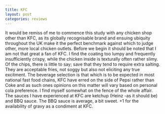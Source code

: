 ```yaml
---
title: KFC
layout: post
categories: reviews
---
```


<p>It would be remiss of me to commence this study with any chicken shop other than KFC, as its globally recognisable brand and ensuing ubiquity throughout the UK make it the perfect benchmark against which to judge other, more local chicken outlets. Before we begin it should be noted that I am not that great a fan of KFC. I find the coating too lumpy and frequently insufficiently crispy, while the chicken inside is texturally often rather slimy. 
Of the chips, there is little to say; save that they tend to require extra salting. They are acceptable fries, not soggy but also not eliciting any true excitment. 
The beverage selection is that which is to be expected in most national fast food chains, KFC have erred on the side of Pepsi rather than Coke and as such ones opinions on this matter will vary based on personal cola preference. I find myself somewhat on the fence of the whole affair. 
The sauces I have experienced at KFC are ketchup (Heinz -as it should be) and BBQ sauce. The BBQ sauce is average, a bit sweet. +1 for the availability of gravy as a condiment at KFC. </p>